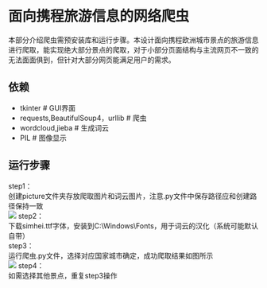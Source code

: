 # 面向携程旅游信息的网络爬虫
本部分介绍爬虫需预安装库和运行步骤。本设计面向携程欧洲城市景点的旅游信息进行爬取，能实现绝大部分景点的爬取，对于小部分页面结构与主流网页不一致的无法面面俱到，但针对大部分网页能满足用户的需求。
## 依赖
* tkinter # GUI界面
* requests,BeautifulSoup4，urllib # 爬虫
* wordcloud,jieba # 生成词云
* PIL # 图像显示
## 运行步骤
step1：<br>
创建picture文件夹存放爬取图片和词云图片，注意.py文件中保存路径应和创建路径保持一致<br>
![](https://github.com/hello-world/img-folder/路径.png)
step2：<br>
下载simhei.ttf字体，安装到C:\Windows\Fonts，用于词云的汉化（系统可能默认自带）<br>
step3：<br>
运行爬虫.py文件，选择对应国家城市确定，成功爬取结果如图所示<br>
![](https://github.com/hello-world/img-folder/结果.png)
step4：<br>
如需选择其他景点，重复step3操作<br>
